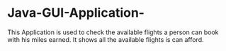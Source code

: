 # Java-GUI-Application-
This Application is used to check the available flights a person can book with his miles earned. It shows all the available flights is can afford. 
